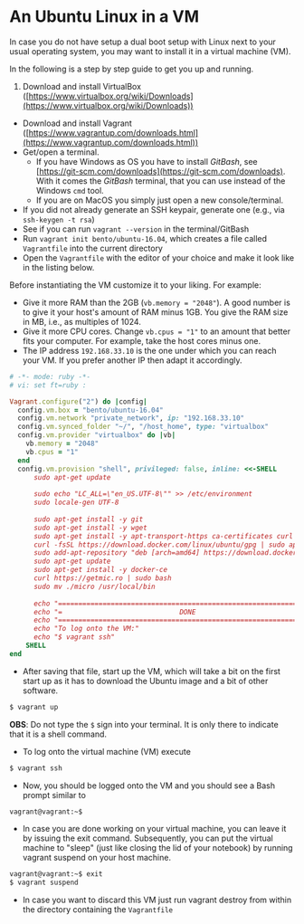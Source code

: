 # An Ubuntu Linux in a VM

In case you do not have setup a dual boot setup with Linux next to your usual operating system, you may want to install it in a virtual machine (VM).

In the following is a step by step guide to get you up and running.

  1. Download and install VirtualBox ([https://www.virtualbox.org/wiki/Downloads](https://www.virtualbox.org/wiki/Downloads))
  * Download and install Vagrant ([https://www.vagrantup.com/downloads.html](https://www.vagrantup.com/downloads.html))
  * Get/open a terminal.
    - If you have Windows as OS you have to install _GitBash_, see [https://git-scm.com/downloads](https://git-scm.com/downloads). With it comes the _GitBash_ terminal, that
  you can use instead of the Windows `cmd` tool.
    -  If you are on MacOS you simply just open a new console/terminal.
  * If you did not already generate an SSH keypair, generate one (e.g., via `ssh-keygen -t rsa`)
  * See if you can run `vagrant --version` in the terminal/GitBash
  * Run `vagrant init bento/ubuntu-16.04`, which creates a file called `Vagrantfile` into the current directory
  * Open the `Vagrantfile` with the editor of your choice and make it look like in the listing below.


Before instantiating the VM customize it to your liking. For example:

  * Give it more RAM than the 2GB (`vb.memory = "2048"`). A good number is to give it your host's amount of RAM minus 1GB. You give the RAM size in MB, i.e., as multiples of 1024.  
  * Give it more CPU cores. Change `vb.cpus = "1"` to an amount that better fits your computer. For example, take the host cores minus one.
  * The IP address `192.168.33.10` is the one under which you can reach your VM. If you prefer another IP then adapt it accordingly.

```ruby
# -*- mode: ruby -*-
# vi: set ft=ruby :

Vagrant.configure("2") do |config|
  config.vm.box = "bento/ubuntu-16.04"
  config.vm.network "private_network", ip: "192.168.33.10"
  config.vm.synced_folder "~/", "/host_home", type: "virtualbox"
  config.vm.provider "virtualbox" do |vb|
    vb.memory = "2048"
    vb.cpus = "1"
  end
  config.vm.provision "shell", privileged: false, inline: <<-SHELL
      sudo apt-get update
  
      sudo echo "LC_ALL=\"en_US.UTF-8\"" >> /etc/environment
      sudo locale-gen UTF-8
  
      sudo apt-get install -y git
      sudo apt-get install -y wget
      sudo apt-get install -y apt-transport-https ca-certificates curl software-properties-common
      curl -fsSL https://download.docker.com/linux/ubuntu/gpg | sudo apt-key add -
      sudo add-apt-repository "deb [arch=amd64] https://download.docker.com/linux/ubuntu $(lsb_release -cs) stable"
      sudo apt-get update
      sudo apt-get install -y docker-ce
      curl https://getmic.ro | sudo bash
      sudo mv ./micro /usr/local/bin
  
      echo "==================================================================="
      echo "=                             DONE                                ="
      echo "==================================================================="
      echo "To log onto the VM:"
      echo "$ vagrant ssh"  
    SHELL
end
```

  * After saving that file, start up the VM, which will take a bit on the first start up as it has to download the Ubuntu image and a bit of other software.
  ```bash
  $ vagrant up
  ```
  **OBS**: Do not type the `$` sign into your terminal. It is only there to indicate that it is a shell command.

  * To log onto the virtual machine (VM) execute
  ```bash
  $ vagrant ssh
  ```
  * Now, you should be logged onto the VM and you should see a Bash prompt similar to
  ```bash
  vagrant@vagrant:~$
  ```
  * In case you are done working on your virtual machine, you can leave it by issuing the exit command. Subsequently, you can put the virtual machine to "sleep" (just like closing the lid of your notebook) by running vagrant suspend on your host machine.
  ```bash
  vagrant@vagrant:~$ exit
  $ vagrant suspend
  ```
  * In case you want to discard this VM just run vagrant destroy from within the directory containing the `Vagrantfile`
